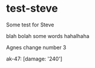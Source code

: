 # test-steve
Some test for Steve

blah bolah
some words hahalhaha

Agnes change number 3

ak-47: [damage: '240']
